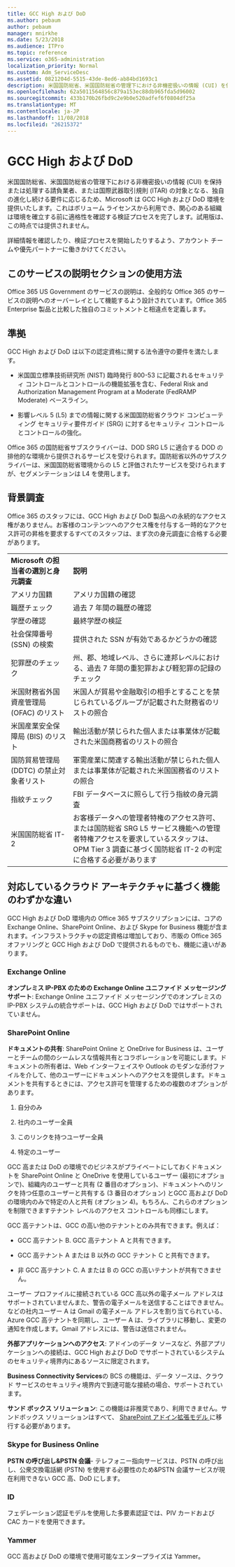```yaml
---
title: GCC High および DoD
ms.author: pebaum
author: pebaum
manager: mnirkhe
ms.date: 5/23/2018
ms.audience: ITPro
ms.topic: reference
ms.service: o365-administration
localization_priority: Normal
ms.custom: Adm_ServiceDesc
ms.assetid: 0821204d-5515-43de-8ed6-ab84bd1693c1
description: 米国国防総省、米国国防総省の管理下における非機密扱いの情報 (CUI) を保持または処理する請負業者、または国際武器取引規則 (ITAR) の対象となる、独自の進化し続ける要件に応じるため、Microsoft は GCC High および DoD 環境を提供いたします。これはボリューム ライセンスから利用でき、関心のある組織は環境を確立する前に適格性を確認する検証プロセスを完了します。試用版は、この時点では提供されません。
ms.openlocfilehash: 62a5011564856c879a153ec88db965fda5d96002
ms.sourcegitcommit: 433b170b26fbd9c2e9b0e520adfef6f0804df25a
ms.translationtype: MT
ms.contentlocale: ja-JP
ms.lasthandoff: 11/08/2018
ms.locfileid: "26215372"
---
```

# <a name="gcc-high-and-dod"></a>GCC High および DoD

米国国防総省、米国国防総省の管理下における非機密扱いの情報 (CUI) を保持または処理する請負業者、または国際武器取引規則 (ITAR) の対象となる、独自の進化し続ける要件に応じるため、Microsoft は GCC High および DoD 環境を提供いたします。これはボリューム ライセンスから利用でき、関心のある組織は環境を確立する前に適格性を確認する検証プロセスを完了します。試用版は、この時点では提供されません。 
  
詳細情報を確認したり、検証プロセスを開始したりするよう、アカウント チームや優先パートナーに働きかけてください。
  
## <a name="how-to-use-this-service-description-section"></a>このサービスの説明セクションの使用方法

Office 365 US Government のサービスの説明は、全般的な Office 365 のサービスの説明へのオーバーレイとして機能するよう設計されています。Office 365 Enterprise 製品と比較した独自のコミットメントと相違点を定義します。
  
## <a name="compliance"></a>準拠

GCC High および DoD は以下の認定資格に関する法令遵守の要件を満たします。 
  
- 米国国立標準技術研究所 (NIST) 臨時発行 800-53 に記載されるセキュリティ コントロールとコントロールの機能拡張を含む、Federal Risk and Authorization Management Program at a Moderate (FedRAMP Moderate) ベースライン。
    
- 影響レベル 5 (L5) までの情報に関する米国国防総省クラウド コンピューティング セキュリティ要件ガイド (SRG) に対するセキュリティ コントロールとコントロールの強化。
    
Office 365 の国防総省サブスクライバーは、DOD SRG L5 に適合する DOD の排他的な環境から提供されるサービスを受けられます。国防総省以外のサブスクライバーは、米国国防総省環境からの L5 と評価されたサービスを受けられますが、セグメンテーションは L4 を使用します。
  
## <a name="background-screening"></a>背景調査

Office 365 のスタッフには、GCC High および DoD 製品への永続的なアクセス権がありません。お客様のコンテンツへのアクセス権を付与する一時的なアクセス許可の昇格を要求するすべてのスタッフは、まず次の身元調査に合格する必要があります。
  
|||
|:-----|:-----|
|**Microsoft の担当者の選別と身元調査** <br/> |**説明** <br/> |
|アメリカ国籍  <br/> |アメリカ国籍の確認  <br/> |
|職歴チェック  <br/> |過去 7 年間の職歴の確認  <br/> |
|学歴の確認  <br/> |最終学歴の検証  <br/> |
|社会保障番号 (SSN) の検索  <br/> |提供された SSN が有効であるかどうかの確認  <br/> |
|犯罪歴のチェック  <br/> |州、郡、地域レベル、さらに連邦レベルにおける、過去 7 年間の重犯罪および軽犯罪の記録のチェック  <br/> |
|米国財務省外国資産管理局 (OFAC) のリスト  <br/> |米国人が貿易や金融取引の相手とすることを禁じられているグループが記載された財務省のリストの照合  <br/> |
|米国産業安全保障局 (BIS) のリスト  <br/> |輸出活動が禁じられた個人または事業体が記載された米国商務省のリストの照合  <br/> |
|国防貿易管理局 (DDTC) の禁止対象者リスト  <br/> |軍需産業に関連する輸出活動が禁じられた個人または事業体が記載された米国国務省のリストの照合  <br/> |
|指紋チェック  <br/> |FBI データベースに照らして行う指紋の身元調査  <br/> |
|米国国防総省 IT-2  <br/> |お客様データへの管理者特権のアクセス許可、または国防総省 SRG L5 サービス機能への管理者特権アクセスを要求しているスタッフは、OPM Tier 3 調査に基づく国防総省 IT-2 の判定に合格する必要があります  <br/> |
   
## <a name="feature-nuances-based-on-compliant-cloud-architecture"></a>対応しているクラウド アーキテクチャに基づく機能のわずかな違い

GCC High および DoD 環境内の Office 365 サブスクリプションには、コアの Exchange Online、SharePoint Online、および Skype for Business 機能が含まれます。インフラストラクチャの認定資格は増加しており、市販の Office 365 オファリングと GCC High および DoD で提供されるものでも、機能に違いがあります。
  
### <a name="exchange-online"></a>Exchange Online

 **オンプレミス IP-PBX のための Exchange Online ユニファイド メッセージング サポート**: Exchange Online ユニファイド メッセージングでのオンプレミスの IP-PBX システムの統合サポートは、GCC High および DoD ではサポートされていません。 
  
### <a name="sharepoint-online"></a>SharePoint Online

 **ドキュメントの共有**: SharePoint Online と OneDrive for Business は、ユーザーとチームの間のシームレスな情報共有とコラボレーションを可能にします。ドキュメントの所有者は、Web インターフェイスや Outlook のモダンな添付ファイルを介して、他のユーザーにドキュメントへのアクセスを提供します。ドキュメントを共有するときには、アクセス許可を管理するための複数のオプションがあります。 
  
1. 自分のみ
    
2. 社内のユーザー全員
    
3. このリンクを持つユーザー全員
    
4. 特定のユーザー
    
GCC 高または DoD の環境でのビジネスがプライベートにしておくドキュメントを SharePoint Online と OneDrive を使用しているユーザー (最初にオプションで)、組織内のユーザーと共有 (2 番目のオプション)、ドキュメントへのリンクを持つ任意のユーザーと共有する (3 番目のオプション) とGCC 高および DoD の環境内のみで特定の人と共有 (オプション 4)。もちろん、これらのオプションを制限できますテナント レベルのアクセス コントロールも同様にします。
  
GCC 高テナントは、GCC の高い他のテナントとのみ共有できます。例えば：
  
- GCC 高テナント B. GCC 高テナント A と共有できます。
    
- GCC 高テナント A または B 以外の GCC テナント C と共有できます。
    
- 非 GCC 高テナント C. A または B の GCC の高いテナントが共有できません。
    
ユーザー プロファイルに接続されている GCC 高以外の電子メール アドレスはサポートされていませんまた、警告の電子メールを送信することはできません。などの社内ユーザー A は Gmail の電子メール アドレスを割り当てられている、Azure GCC 高テナントを同期し、ユーザー A は、ライブラリに移動し、変更の通知を作成します。Gmail アドレスには、警告は送信されません。
  
 **外部アプリケーションへのアクセス**: アドインのデータ ソースなど、外部アプリケーションへの接続は、GCC High および DoD でサポートされているシステムのセキュリティ境界内にあるソースに限定されます。 
  
 **Business Connectivity Services**の BCS の機能は、データ ソースは、クラウド サービスのセキュリティ境界内で到達可能な接続の場合、サポートされています。 
  
 **サンド ボックス ソリューション**: この機能は非推奨であり、利用できません。サンドボックス ソリューションはすべて、 [ SharePoint アドイン拡張モデル ]( https://msdn.microsoft.com/en-us/library/office/fp179930.aspx)に移行する必要があります。
  
### <a name="skype-for-business-online"></a>Skype for Business Online

 **PSTN の呼び出し&amp;PSTN 会議**- テレフォニー指向サービスは、PSTN の呼び出し、公衆交換電話網 (PSTN) を使用する必要性のため&amp;PSTN 会議サービスが現在利用できない GCC 高、DoD にします。 
  
### <a name="identity"></a>ID

フェデレーション認証モデルを使用した多要素認証では、PIV カードおよび CAC カードを使用できます。
  
### <a name="yammer"></a>Yammer

GCC 高および DoD の環境で使用可能なエンタープライズは Yammer。
  

